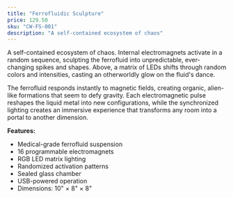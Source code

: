```yaml
---
title: "Ferrofluidic Sculpture"
price: 129.50
sku: "CW-FS-001"
description: "A self-contained ecosystem of chaos"
---
```


A self-contained ecosystem of chaos. Internal electromagnets activate in a random sequence, sculpting the ferrofluid into unpredictable, ever-changing spikes and shapes. Above, a matrix of LEDs shifts through random colors and intensities, casting an otherworldly glow on the fluid's dance.

The ferrofluid responds instantly to magnetic fields, creating organic, alien-like formations that seem to defy gravity. Each electromagnetic pulse reshapes the liquid metal into new configurations, while the synchronized lighting creates an immersive experience that transforms any room into a portal to another dimension.

**Features:**
- Medical-grade ferrofluid suspension
- 16 programmable electromagnets
- RGB LED matrix lighting
- Randomized activation patterns
- Sealed glass chamber
- USB-powered operation
- Dimensions: 10" × 8" × 8"
